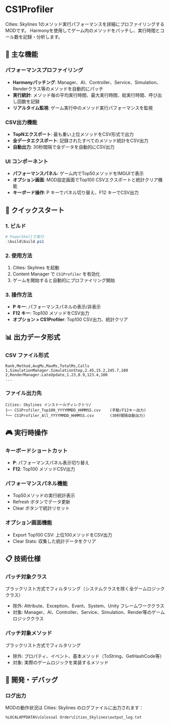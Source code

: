 # CS1Profiler

Cities: Skylines 1のメソッド実行パフォーマンスを詳細にプロファイリングするMODです。
Harmonyを使用してゲーム内のメソッドをパッチし、実行時間とコール数を記録・分析します。

## 🎯 主な機能

### パフォーマンスプロファイリング
- **Harmonyパッチング**: Manager、AI、Controller、Service、Simulation、Renderクラス等のメソッドを自動的にパッチ
- **実行統計**: メソッド毎の平均実行時間、最大実行時間、総実行時間、呼び出し回数を記録
- **リアルタイム監視**: ゲーム実行中のメソッド実行パフォーマンスを監視

### CSV出力機能
- **TopNエクスポート**: 最も重い上位メソッドをCSV形式で出力
- **全データエクスポート**: 記録されたすべてのメソッド統計をCSV出力
- **自動出力**: 30秒間隔で全データを自動的にCSV出力

### UI コンポーネント
- **パフォーマンスパネル**: ゲーム内でTop50メソッドをIMGUIで表示
- **オプション画面**: MOD設定画面でTop100 CSVエクスポートと統計クリア機能
- **キーボード操作**: P キーでパネル切り替え、F12 キーでCSV出力

## 🚀 クイックスタート

### 1. ビルド
```powershell
# PowerShellで実行
.\build\build.ps1
```

### 2. 使用方法
1. Cities: Skylines を起動
2. Content Manager で `CS1Profiler` を有効化
3. ゲームを開始すると自動的にプロファイリング開始

### 3. 操作方法
- **P キー**: パフォーマンスパネルの表示/非表示
- **F12 キー**: Top100 メソッドをCSV出力
- **オプション > CS1Profiler**: Top100 CSV出力、統計クリア

## 📊 出力データ形式

### CSV ファイル形式
```csv
Rank,Method,AvgMs,MaxMs,TotalMs,Calls
1,SimulationManager.SimulationStep,2.45,15.2,245.7,100
2,RenderManager.LateUpdate,1.23,8.9,123.4,100
...
```

### ファイル出力先
```
Cities: Skylines インストールディレクトリ/
├── CS1Profiler_Top100_YYYYMMDD_HHMMSS.csv    (手動/F12キー出力)
└── CS1Profiler_All_YYYYMMDD_HHMMSS.csv       (30秒間隔自動出力)
```

## 🎮 実行時操作

### キーボードショートカット
- **P**: パフォーマンスパネル表示切り替え
- **F12**: Top100 メソッドCSV出力

### パフォーマンスパネル機能
- Top50メソッドの実行統計表示
- Refresh ボタンでデータ更新
- Clear ボタンで統計リセット

### オプション画面機能
- Export Top100 CSV: 上位100メソッドをCSV出力
- Clear Stats: 収集した統計データをクリア

## 📋 技術仕様

### パッチ対象クラス
ブラックリスト方式でフィルタリング（システムクラスを除く全ゲームロジッククラス）
- 除外: Attribute、Exception、Event、System、Unity フレームワーククラス
- 対象: Manager、AI、Controller、Service、Simulation、Render等のゲームロジッククラス

### パッチ対象メソッド
ブラックリスト方式でフィルタリング
- 除外: プロパティ、イベント、基本メソッド（ToString、GetHashCode等）
- 対象: 実際のゲームロジックを実装するメソッド

## 🔧 開発・デバッグ

### ログ出力
MODの動作状況は Cities: Skylines のログファイルに出力されます：
```
%LOCALAPPDATA%\Colossal Order\Cities_Skylines\output_log.txt
```
